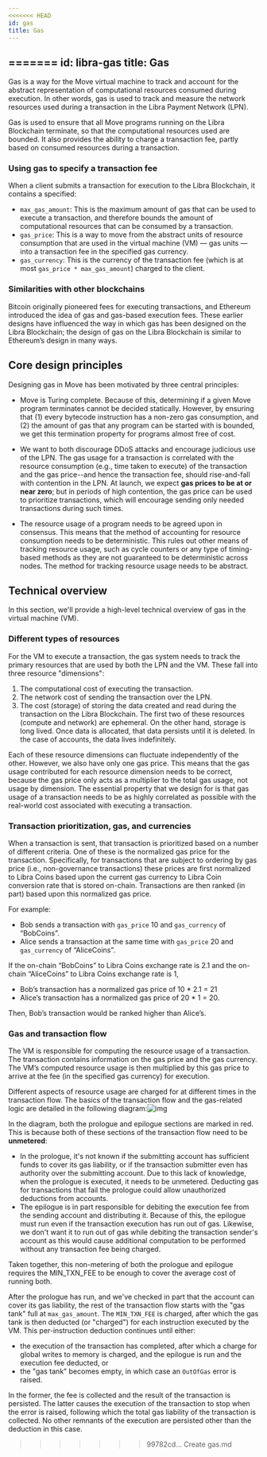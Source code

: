 ```yaml
---
<<<<<<< HEAD
id: gas
title: Gas
---
```


=======
id: libra-gas
title: Gas
---



Gas is a way for the Move virtual machine to track and account for the abstract representation of computational resources consumed during execution. In other words, gas is used to track and measure the network resources used during a transaction in the Libra Payment Network (LPN). 

Gas is used to ensure that all Move programs running on the Libra Blockchain terminate, so that the computational resources used are bounded. It also provides the ability to charge a transaction fee, partly based on consumed resources during a transaction.

### Using gas to specify a transaction fee

When a client submits a transaction for execution to the Libra Blockchain, it contains a specified:

* `max_gas_amount`: This is the maximum amount of gas that can be used to execute a transaction, and therefore bounds the amount of computational resources that can be consumed by a transaction. 
* `gas_price`: This is a way to move from the abstract units of resource consumption that are used in the virtual machine (VM) — gas units — into a transaction fee in the specified gas currency. 
* `gas_currency`: This is the currency of the transaction fee (which is at most `gas_price * max_gas_amount`) charged to the client. 



### Similarities with other blockchains

Bitcoin originally pioneered fees for executing transactions, and Ethereum introduced the idea of gas and gas-based execution fees. These earlier designs have influenced the way in which gas has been designed on the Libra Blockchain; the design of gas on the Libra Blockchain is similar to Ethereum’s design in many ways.



## Core design principles

Designing gas in Move has been motivated by three central principles:

* Move is Turing complete. Because of this, determining if a given Move program terminates cannot be decided statically. However, by ensuring that (1) every bytecode instruction has a non-zero gas consumption, and (2) the amount of gas that any program can be started with is bounded, we get this termination property for programs almost free of cost.

* We want to both discourage DDoS attacks and encourage judicious use of the LPN. The gas usage for a transaction is correlated with the resource consumption (e.g., time taken to execute) of the transaction and the gas price--and hence the transaction fee, should rise-and-fall with contention in the LPN. At launch, we expect **gas prices to be at or near zero**; but in periods of high contention, the gas price can be used to prioritize transactions, which will encourage sending only needed transactions during such times. 

* The resource usage of a program needs to be agreed upon in consensus. This means that the method of accounting for resource consumption needs to be deterministic. This rules out other means of tracking resource usage, such as cycle counters or any type of timing-based methods as they are not guaranteed to be deterministic across nodes. The method for tracking resource usage needs to be abstract.



## Technical overview

In this section, we'll provide a high-level technical overview of gas in the virtual machine (VM).



### Different types of resources

For the VM to execute a transaction, the gas system needs to track the primary resources that are used by both the LPN and the VM. These fall into three resource "dimensions": 

1. The computational cost of executing the transaction.
2. The network cost of sending the transaction over the LPN. 
3. The cost (storage) of storing the data created and read during the transaction on the Libra Blockchain. The first two of these resources (compute and network) are ephemeral. On the other hand, storage is long lived. Once data is allocated, that data persists until it is deleted. In the case of accounts, the data lives indefinitely.

Each of these resource dimensions can fluctuate independently of the other. However, we also have only one gas price. This means that the gas usage contributed for each resource dimension needs to be correct, because the gas price only acts as a multiplier to the total gas usage, not usage by dimension. The essential property that we design for is that gas usage of a transaction needs to be as highly correlated as possible with the real-world cost associated with executing a transaction.

### Transaction prioritization, gas, and currencies

When a transaction is sent, that transaction is prioritized based on a number of different criteria. One of these is the normalized gas price for the transaction. Specifically, for transactions that are subject to ordering by gas price (i.e., non-governance transactions) these prices are first normalized to Libra Coins based upon the current gas currency to Libra Coin conversion rate that is stored on-chain. Transactions are then ranked (in part) based upon this normalized gas price.

For example:

* Bob sends a transaction with `gas_price` 10 and `gas_currency` of “BobCoins”.
* Alice sends a transaction at the same time with `gas_price` 20 and `gas_currency` of “AliceCoins”.

If the on-chain “BobCoins” to Libra Coins exchange rate is 2.1 and the on-chain “AliceCoins” to Libra Coins exchange rate is 1,
* Bob’s transaction has a normalized gas price of 10 * 2.1 = 21
* Alice’s transaction has a normalized gas price of 20 * 1 = 20. 

Then, Bob’s transaction would be ranked higher than Alice’s.

### Gas and transaction flow
The VM is responsible for computing the resource usage of a transaction. The transaction contains information on the gas price and the gas currency. The VM’s computed resource usage is then multiplied by this gas price to arrive at the fee (in the specified gas currency) for execution. 

Different aspects of resource usage are charged for at different times in the transaction flow. The basics of the transaction flow and the gas-related logic are detailed in the following diagram:![img](https://lh3.googleusercontent.com/YWZjSSzKF2GyaBXhPL41JxmwlCVhezYdbx59In0n2IAJZUxv_UYVrcIwOyTe8YNQp4SJ8dq7S36SEEqMQMj440OKc9GS_SEYQ2drbGj8XChhuqNb9Z9z2nislMtldYi8Nqc9luL8)

In the diagram, both the prologue and epilogue sections are marked in red. This is because both of these sections of the transaction flow need to be **unmetered**:
* In the prologue, it's not known if the submitting account has sufficient funds to cover its gas liability, or if the transaction submitter even has authority over the submitting account. Due to this lack of knowledge, when the prologue is executed, it needs to be unmetered. Deducting gas for transactions that fail the prologue could allow unauthorized deductions from accounts.
* The epilogue is in part responsible for debiting the execution fee from the sending account and distributing it. Because of this, the epilogue must run even if the transaction execution has run out of gas. Likewise, we don't want it to run out of gas while debiting the transaction sender's account as this would cause additional computation to be performed without any transaction fee being charged.

Taken together, this non-metering of both the prologue and epilogue requires the MIN_TXN_FEE to be enough to cover the average cost of running both. 

After the prologue has run, and we've checked in part that the account can cover its gas liability, the rest of the transaction flow starts with the "gas tank" full at `max_gas_amount`. The `MIN_TXN_FEE` is charged, after which the gas tank is then deducted (or "charged") for each instruction executed by the VM. This per-instruction deduction continues until either: 
* the execution of the transaction has completed, after which a charge for global writes to memory is charged, and the epilogue is run and the execution fee deducted, or 
* the "gas tank" becomes empty, in which case an `OutOfGas` error is raised. 

In the former, the fee is collected and the result of the transaction is persisted. The latter causes the execution of the transaction to stop when the error is raised, following which the total gas liability of the transaction is collected. No other remnants of the execution are persisted other than the deduction in this case.
>>>>>>> 99782cd... Create gas.md
